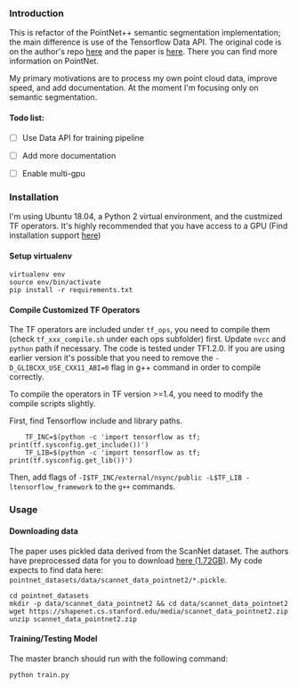 ### Introduction

This is refactor of the PointNet++ semantic segmentation implementation; the main difference is use of the Tensorflow Data API. The original code is on the author's repo <a href="https://github.com/charlesq34/pointnet2">here</a> and the paper is <a href="https://arxiv.org/abs/1706.02413">here</a>. There you can find more information on PointNet.

My primary motivations are to process my own point cloud data, improve speed, and add documentation. At the moment I'm focusing only on semantic segmentation.

#### Todo list:
- [ ] Use Data API for training pipeline
- [ ] Add more documentation
- [ ] Enable multi-gpu 


### Installation

I'm using Ubuntu 18.04, a Python 2 virtual environment, and the custmized TF operators. It's highly recommended that you have access to a GPU (Find installation support <a href="https://www.tensorflow.org/install/gpu">here</a>)

#### Setup virtualenv

```
virtualenv env
source env/bin/activate
pip install -r requirements.txt
```

#### Compile Customized TF Operators
The TF operators are included under `tf_ops`, you need to compile them (check `tf_xxx_compile.sh` under each ops subfolder) first. Update `nvcc` and `python` path if necessary. The code is tested under TF1.2.0. If you are using earlier version it's possible that you need to remove the `-D_GLIBCXX_USE_CXX11_ABI=0` flag in g++ command in order to compile correctly.

To compile the operators in TF version >=1.4, you need to modify the compile scripts slightly.

First, find Tensorflow include and library paths.

        TF_INC=$(python -c 'import tensorflow as tf; print(tf.sysconfig.get_include())')
        TF_LIB=$(python -c 'import tensorflow as tf; print(tf.sysconfig.get_lib())')
        
Then, add flags of `-I$TF_INC/external/nsync/public -L$TF_LIB -ltensorflow_framework` to the `g++` commands.

### Usage

#### Downloading data

The paper uses pickled data derived from the ScanNet dataset. The authors have preprocessed data for you to download <a href="https://shapenet.cs.stanford.edu/media/scannet_data_pointnet2.zip">here (1.72GB)</a>. My code expects to find data here: `pointnet_datasets/data/scannet_data_pointnet2/*.pickle`.

```
cd pointnet_datasets
mkdir -p data/scannet_data_pointnet2 && cd data/scannet_data_pointnet2
wget https://shapenet.cs.stanford.edu/media/scannet_data_pointnet2.zip
unzip scannet_data_pointnet2.zip
```

#### Training/Testing Model

The master branch should run with the following command:

`python train.py`
